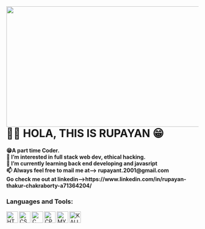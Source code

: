  <img align='right' src='https://github.com/Jazzboy-12/Jazzboy-12/blob/main/Images/ngnl.gif' width='560' height="315">
 
 <h1>👋😎 HOLA, THIS IS RUPAYAN 😁</h1>
 <b>
😁A part time Coder.<br>
👀 I’m interested in full stack web dev, ethical hacking.<br>
🌱 I’m currently learning back end developing and javasript<br>
📫 Always feel free to mail me at--> rupayant.2001@gmail.com<br>
Go check me out at linkedin-->https://www.linkedin.com/in/rupayan-thakur-chakraborty-a71364204/<br>
</b>

### Languages and Tools: 

[<img align="left" alt="HTML" width="30px" src="https://github.com/Jazzboy-12/Jazzboy-12/blob/main/Images/html.svg" />](https://html.com/)

[<img align="left" alt="CSS" width="30px" src="https://github.com/Jazzboy-12/Jazzboy-12/blob/main/Images/css.png" />](https://www.w3schools.com/css/)

[<img align="left" alt="C" width="30px" src="https://github.com/Jazzboy-12/Jazzboy-12/blob/main/Images/c-original.svg" />](https://www.cprogramming.com/)

[<img align="left" alt="CPP" width="30px" src="https://github.com/Jazzboy-12/Jazzboy-12/blob/main/Images/cpp.svg" />](https://www.cplusplus.com/)

[<img align="left" alt="MY SQL" width="30px" src="https://github.com/Jazzboy-12/Jazzboy-12/blob/main/Images/sql.svg" />](https://www.mysql.com/)

[<img align="left" alt="KALI OS" width="30px" src="https://github.com/Jazzboy-12/Jazzboy-12/blob/main/Images/kali.png" />](https://www.kali.org/)
